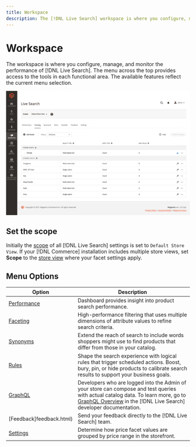 ```yaml
---
title: Workspace
description: The [!DNL Live Search] workspace is where you configure, manage, and monitor search performance.
---
```

# Workspace
The workspace is where you configure, manage, and monitor the performance of [!DNL Live Search]. The menu across the top provides access to the tools in each functional area.  The available features reflect the current menu selection.

![Faceting workspace](assets/faceting-workspace.png?lang=en)

## Set the scope

Initially the [scope](https://docs.magento.com/user-guide/configuration/scope.html) of all [!DNL Live Search] settings is set to `Default Store View`. If your [!DNL Commerce] installation includes multiple store views, set **Scope** to the [store view](https://docs.magento.com/user-guide/stores/websites-stores-views.html) where your facet settings apply.

## Menu Options

| Option | Description |
|--- |--- |
| [Performance](performance.html) | Dashboard provides insight into product search performance. | 
| [Faceting](facets.html) | High-performance filtering that uses multiple dimensions of attribute values to refine search criteria. |
| [Synonyms](synonyms.html) | Extend the reach of search to include words shoppers might use to find products that differ from those in your catalog. |
| [Rules](rules.html) | Shape the search experience with logical rules that trigger scheduled actions. Boost, bury, pin, or hide products to calibrate search results to support your business goals. |
| [GraphQL](https://devdocs.magento.com/live-search/graphql-support.html) | Developers who are logged into the Admin of your store can compose and test queries with actual catalog data. To learn more, go to [GraphQL Overview](https://devdocs.magento.com/guides/v2.4/graphql/index.html) in the [!DNL Live Search] developer documentation. |
| [Feedback]feedback.html) | Send your feedback directly to the [!DNL Live Search] team. |
| [Settings](settings.html) | Determine how price facet values are grouped by price range in the storefront. |